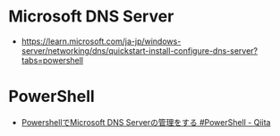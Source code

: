 # Microsoft DNS Server
- https://learn.microsoft.com/ja-jp/windows-server/networking/dns/quickstart-install-configure-dns-server?tabs=powershell
# PowerShell
- [PowershellでMicrosoft DNS Serverの管理をする #PowerShell - Qiita](https://qiita.com/kokonutscookie/items/f2873ae96777100254a6)
